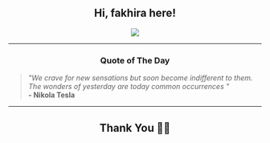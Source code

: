 <h2 align="center"> Hi, fakhira here!</h2>

<p align="center">
<a href="https://github.com/fakhiralkda" alt="github streak"><img src="https://dvst-streak.herokuapp.com/?user=fakhiralkda&theme=tokyonight&fire=DD472C"></a>
</p>

<hr>
<h3 align="center">Quote of The Day</h3>
<p align="center">
<blockquote>
<i>"We crave for new sensations but soon become indifferent to them. The wonders of yesterday are today common occurrences "</i>
<br>
<b>- Nikola Tesla</b>
</blockquote>
</p>


<hr>
<h2 align="center">Thank You 🙏🏼</h2>
